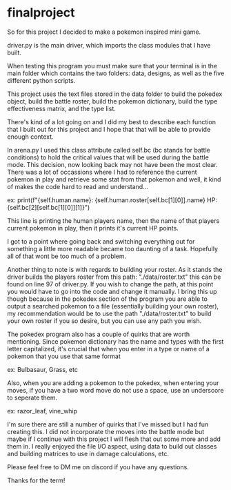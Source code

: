 # finalproject

So for this project I decided to make a pokemon inspired mini game. 

driver.py is the main driver, which imports the class modules that I have built.

When testing this program you must make sure that your terminal is in the main folder which
contains the two folders: data, designs, as well as the five different python scripts.

This project uses the text files stored in the data folder to build the pokedex object, build
the battle roster, build the pokemon dictionary, build the type effectiveness matrix, and the type list.

There's kind of a lot going on and I did my best to describe each function that I 
built out for this project and I hope that that will be able to provide enough context.

In arena.py I used this class attribute called self.bc (bc stands for battle conditions) to 
hold the critical values that will be used during the battle mode. This decision, now looking back
may not have been the most clear. There was a lot of occassions where I had to reference the current pokemon in play
and retrieve some stat from that pokemon and well, it kind of makes the code hard to read and understand...

ex:  print(f"{self.human.name}: {self.human.roster[self.bc[1][0]].name} HP: {self.bc[2][self.bc[1][0]][1]}")

This line is printing the human players name, then the name of that players current pokemon
in play, then it prints it's current HP points.

I got to a point where going back and switching everything out for something a little more readable 
became too daunting of a task. Hopefully all of that wont be too much of a problem.



Another thing to note is with regards to building your roster. As it stands the driver 
builds the players roster from this path: "./data/roster.txt" this can be found on 
line 97 of driver.py. If you wish to change the path, at this point you would have to go into the code
and change it manually. I bring this up though because in the pokedex section of the program
you are able to output a searched pokemon to a file (essentially building your own roster),
my recommendation would be to use the path "./data/roster.txt" to build your 
own roster if you so desire, but you can use any path you wish.

The pokedex program also has a couple of quirks that are worth mentioning.
Since pokemon dictionary has the name and types with the first letter capitalized, it's crucial that when you enter in
a type or name of a pokemon that you use that same format

ex: Bulbasaur, Grass, etc

Also, when you are adding a pokemon to the pokedex, when entering your moves, if you have a two word move
do not use a space, use an underscore to seperate them.

ex: razor_leaf, vine_whip

I'm sure there are still a number of quirks that I've missed but I had fun creating this. I did not incorporate the moves
into the battle mode but maybe if I continue with this project I will flesh that out some more and add them in.
I really enjoyed the file I/O aspect, using data to build out classes and building matrices to use in damage calculations, etc.

Please feel free to DM me on discord if you have any questions.

Thanks for the term!
